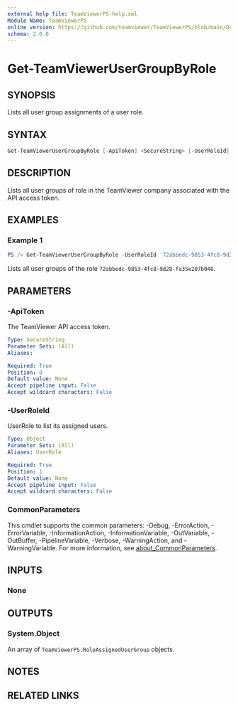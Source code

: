 ```yaml
---
external help file: TeamViewerPS-help.xml
Module Name: TeamViewerPS
online version: https://github.com/teamviewer/TeamViewerPS/blob/main/Docs/Help/Get-TeamViewerUserGroupByRole.md
schema: 2.0.0
---
```


# Get-TeamViewerUserGroupByRole

## SYNOPSIS

Lists all user group assignments of a user role.

## SYNTAX

```powershell
Get-TeamViewerUserGroupByRole [-ApiToken] <SecureString> [-UserRoleId] <Object> [<CommonParameters>]
```

## DESCRIPTION

Lists all user groups of role in the TeamViewer company associated with the API access token.

## EXAMPLES

### Example 1

```powershell
PS /> Get-TeamViewerUserGroupByRole -UserRoleId '72abbedc-9853-4fc8-9d28-fa35e207b048'
```

Lists all user groups of the role `72abbedc-9853-4fc8-9d28-fa35e207b048`.

## PARAMETERS

### -ApiToken

The TeamViewer API access token.

```yaml
Type: SecureString
Parameter Sets: (All)
Aliases:

Required: True
Position: 0
Default value: None
Accept pipeline input: False
Accept wildcard characters: False
```

### -UserRoleId

UserRole to list its assigned users.

```yaml
Type: Object
Parameter Sets: (All)
Aliases: UserRole

Required: True
Position: 1
Default value: None
Accept pipeline input: False
Accept wildcard characters: False
```

### CommonParameters

This cmdlet supports the common parameters: -Debug, -ErrorAction, -ErrorVariable, -InformationAction, -InformationVariable, -OutVariable, -OutBuffer, -PipelineVariable, -Verbose, -WarningAction, and -WarningVariable. For more information, see [about_CommonParameters](http://go.microsoft.com/fwlink/?LinkID=113216).

## INPUTS

### None

## OUTPUTS

### System.Object

An array of `TeamViewerPS.RoleAssignedUserGroup` objects.

## NOTES

## RELATED LINKS
